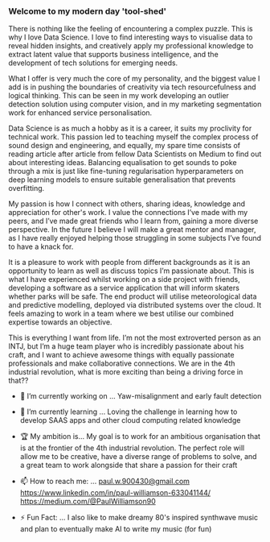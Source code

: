 ### Welcome to my modern day 'tool-shed'

There is nothing like the feeling of encountering a complex puzzle. This is why I love Data Science. I love to find interesting ways to visualise data to reveal hidden insights, and creatively apply my professional knowledge to extract latent value that supports business intelligence, and the development of tech solutions for emerging needs. 

What I offer is very much the core of my personality, and the biggest value I add is in pushing the boundaries of creativity via tech resourcefulness and logical thinking. This can be seen in my work developing an outlier detection solution using computer vision, and in my marketing segmentation work for enhanced service personalisation. 

Data Science is as much a hobby as it is a career, it suits my proclivity for technical work. This passion led to teaching myself the complex process of sound design and engineering, and equally, my spare time consists of reading article after article from fellow Data Scientists on Medium to find out about interesting ideas. Balancing equalisation to get sounds to poke through a mix is just like fine-tuning regularisation hyperparameters on deep learning models to ensure suitable generalisation that prevents overfitting. 

My passion is how I connect with others, sharing ideas, knowledge and appreciation for other's work. I value the connections I’ve made with my peers, and I’ve made great friends who I learn from, gaining a more diverse perspective. In the future I believe I will make a great mentor and manager, as I have really enjoyed helping those struggling in some subjects I’ve found to have a knack for. 

It is a pleasure to work with people from different backgrounds as it is an opportunity to learn as well as discuss topics I’m passionate about. This is what I have experienced whilst working on a side project with friends, developing a software as a service application that will inform skaters whether parks will be safe. The end product will utilise meteorological data and predictive modelling, deployed via distributed systems over the cloud. It feels amazing to work in a team where we best utilise our combined expertise towards an objective. 

This is everything I want from life. I’m not the most extroverted person as an INTJ, but I’m a huge team player who is incredibly passionate about his craft, and I want to achieve awesome things with equally passionate professionals and make collaborative connections. We are in the 4th industrial revolution, what is more exciting than being a driving force in that?? 

- 🔭 I’m currently working on ...
Yaw-misalignment and early fault detection

- 🌱 I’m currently learning ...
Loving the challenge in learning how to develop SAAS apps and other cloud computing related knowledge

- 🏆 My ambition is...
My goal is to work for an ambitious organisation that is at the frontier of the 4th industrial revolution. The perfect role will allow me to be creative, have a diverse range of problems to solve, and a great team to work alongside that share a passion for their craft

- 📫 How to reach me: ...
paul.w.900430@gmail.com
https://www.linkedin.com/in/paul-williamson-633041144/
https://medium.com/@PaulWilliamson90

- ⚡ Fun Fact: ...
I also like to make dreamy 80's inspired synthwave music and plan to eventually make AI to write my music (for fun)
